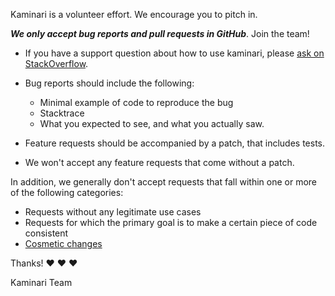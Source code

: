 Kaminari is a volunteer effort. We encourage you to pitch in.

**_We only accept bug reports and pull requests in GitHub_**. Join the team!

- If you have a support question about how to use kaminari, please [ask on StackOverflow](http://stackoverflow.com/search?tab=newest&q=kaminari).
- Bug reports should include the following:

  - Minimal example of code to reproduce the bug
  - Stacktrace
  - What you expected to see, and what you actually saw.

- Feature requests should be accompanied by a patch, that includes tests.
- We won't accept any feature requests that come without a patch.

In addition, we generally don't accept requests that fall within one or more of the following categories:

- Requests without any legitimate use cases
- Requests for which the primary goal is to make a certain piece of code consistent
- [Cosmetic changes](https://github.com/rails/rails/pull/13771#issuecomment-32746700)

Thanks! :heart: :heart: :heart:

Kaminari Team
